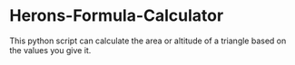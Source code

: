 # Herons-Formula-Calculator
This python script can calculate the area or altitude of a triangle based on the values you give it.
